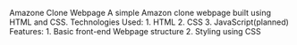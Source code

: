 Amazone Clone Webpage
A simple Amazon clone webpage built using HTML and CSS.
Technologies Used: 1. HTML 2. CSS 3. JavaScript(planned)
Features: 1. Basic front-end Webpage structure 2. Styling using CSS
